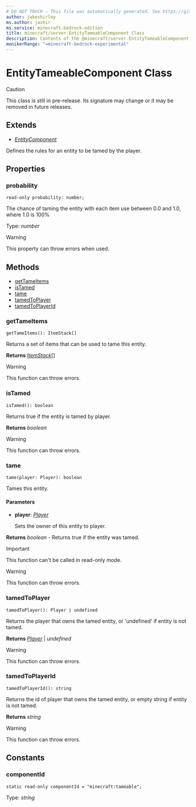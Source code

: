 ```yaml
---
# DO NOT TOUCH — This file was automatically generated. See https://github.com/mojang/minecraftapidocsgenerator to modify descriptions, examples, etc.
author: jakeshirley
ms.author: jashir
ms.service: minecraft-bedrock-edition
title: minecraft/server.EntityTameableComponent Class
description: Contents of the @minecraft/server.EntityTameableComponent class.
monikerRange: "=minecraft-bedrock-experimental"
---
```

# EntityTameableComponent Class

> [!CAUTION]
> This class is still in pre-release.  Its signature may change or it may be removed in future releases.

## Extends
- [*EntityComponent*](EntityComponent.md)

Defines the rules for an entity to be tamed by the player.

## Properties

### **probability**
`read-only probability: number;`

The chance of taming the entity with each item use between 0.0 and 1.0, where 1.0 is 100%

Type: *number*

> [!WARNING]
> This property can throw errors when used.

## Methods
- [getTameItems](#gettameitems)
- [isTamed](#istamed)
- [tame](#tame)
- [tamedToPlayer](#tamedtoplayer)
- [tamedToPlayerId](#tamedtoplayerid)

### **getTameItems**
`
getTameItems(): ItemStack[]
`

Returns a set of items that can be used to tame this entity.

**Returns** [*ItemStack*](ItemStack.md)[]

> [!WARNING]
> This function can throw errors.

### **isTamed**
`
isTamed(): boolean
`

Returns true if the entity is tamed by player.

**Returns** *boolean*

> [!WARNING]
> This function can throw errors.

### **tame**
`
tame(player: Player): boolean
`

Tames this entity.

#### **Parameters**
- **player**: [*Player*](Player.md)
  
  Sets the owner of this entity to player.

**Returns** *boolean* - Returns true if the entity was tamed.

> [!IMPORTANT]
> This function can't be called in read-only mode.

> [!WARNING]
> This function can throw errors.

### **tamedToPlayer**
`
tamedToPlayer(): Player | undefined
`

Returns the player that owns the tamed entity, or 'undefined' if entity is not tamed.

**Returns** [*Player*](Player.md) | *undefined*

> [!WARNING]
> This function can throw errors.

### **tamedToPlayerId**
`
tamedToPlayerId(): string
`

Returns the id of player that owns the tamed entity, or empty string if entity is not tamed.

**Returns** *string*

> [!WARNING]
> This function can throw errors.

## Constants

### **componentId**
`static read-only componentId = "minecraft:tameable";`

Type: *string*
